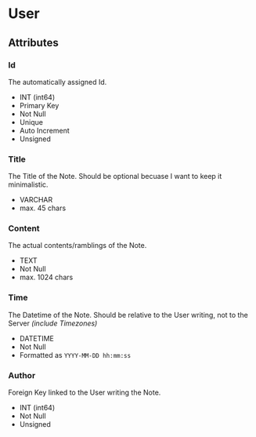 # User

## Attributes

### Id

The automatically assigned Id.

- INT (int64)
- Primary Key
- Not Null
- Unique
- Auto Increment
- Unsigned

### Title

The Title of the Note. Should be optional becuase I want to keep it minimalistic.

- VARCHAR
- max. 45 chars

### Content

The actual contents/ramblings of the Note.

- TEXT
- Not Null
- max. 1024 chars

### Time

The Datetime of the Note. Should be relative to the User writing, not to the Server *(include Timezones)*

- DATETIME
- Not Null
- Formatted as `YYYY-MM-DD hh:mm:ss`

### Author

Foreign Key linked to the User writing the Note.

- INT (int64)
- Not Null
- Unsigned

